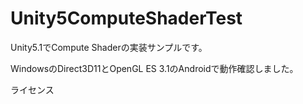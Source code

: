 # Unity5ComputeShaderTest
Unity5.1でCompute Shaderの実装サンプルです。

WindowsのDirect3D11とOpenGL ES 3.1のAndroidで動作確認しました。

ライセンス
